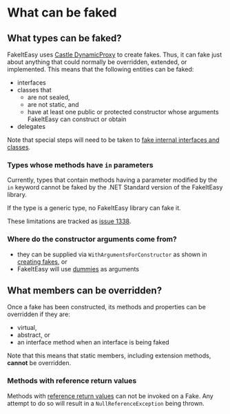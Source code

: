 # What can be faked

## What types can be faked?

FakeItEasy uses
[Castle DynamicProxy](http://www.castleproject.org/projects/dynamicproxy/)
to create fakes. Thus, it can fake just about anything that could
normally be overridden, extended, or implemented.  This means that the
following entities can be faked:

* interfaces
* classes that
    * are not sealed,
    * are not static, and
    * have at least one public or protected constructor whose arguments FakeItEasy can construct or obtain
* delegates

Note that special steps will need to be taken to
[fake internal interfaces and classes](how-to-fake-internal-types.md).

### Types whose methods have `in` parameters

Currently, types that contain methods having a parameter modified by the `in` keyword cannot be faked by the .NET Standard version of the FakeItEasy library.

If the type is a generic type, no FakeItEasy library can fake it.

These limitations are tracked as [issue 1338](https://github.com/FakeItEasy/FakeItEasy/issues/1338).

### Where do the constructor arguments come from?
  
* they can be supplied via `WithArgumentsForConstructor` as shown in
  [creating fakes](creating-fakes.md), or
* FakeItEasy will use [dummies](dummies.md) as arguments

## What members can be overridden?

Once a fake has been constructed, its methods and properties can be
overridden if they are:

* virtual,
* abstract, or
* an interface method when an interface is being faked

Note that this means that static members, including extension methods,
**cannot** be overridden.

### Methods with reference return values

Methods with [reference return values](https://docs.microsoft.com/en-us/dotnet/csharp/programming-guide/classes-and-structs/ref-returns#what-is-a-reference-return-value) can not be invoked on a Fake. Any attempt to do so will result in a `NullReferenceException` being thrown. 